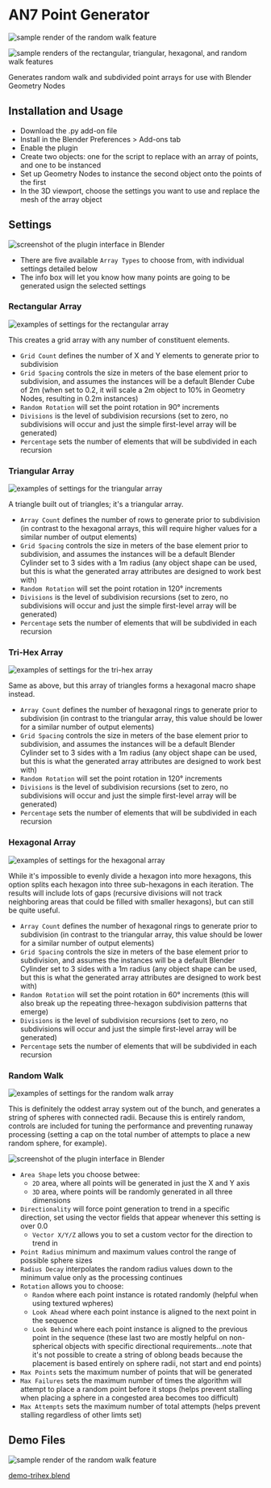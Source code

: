 # AN7 Point Generator

![sample render of the random walk feature](images/banner.jpg)

![sample renders of the rectangular, triangular, hexagonal, and random walk features](images/preview.png)

Generates random walk and subdivided point arrays for use with Blender Geometry Nodes

## Installation and Usage

- Download the .py add-on file
- Install in the Blender Preferences > Add-ons tab
- Enable the plugin
- Create two objects: one for the script to replace with an array of points, and one to be instanced
- Set up Geometry Nodes to instance the second object onto the points of the first
- In the 3D viewport, choose the settings you want to use and replace the mesh of the array object

## Settings

![screenshot of the plugin interface in Blender](images/screen-rectangular.png)

- There are five available `Array Types` to choose from, with individual settings detailed below
- The info box will let you know how many points are going to be generated usign the selected settings

### Rectangular Array

![examples of settings for the rectangular array](images/settings-rectangular.png)

This creates a grid array with any number of constituent elements.

- `Grid Count` defines the number of X and Y elements to generate prior to subdivision
- `Grid Spacing` controls the size in meters of the base element prior to subdivision, and assumes the instances will be a default Blender Cube of 2m (when set to 0.2, it will scale a 2m object to 10% in Geometry Nodes, resulting in 0.2m instances)
- `Random Rotation` will set the point rotation in 90° increments
- `Divisions` is the level of subdivision recursions (set to zero, no subdivisions will occur and just the simple first-level array will be generated)
- `Percentage` sets the number of elements that will be subdivided in each recursion

### Triangular Array

![examples of settings for the triangular array](images/settings-triangular.png)

A triangle built out of triangles; it's a triangular array.

- `Array Count` defines the number of rows to generate prior to subdivision (in contrast to the hexagonal arrays, this will require higher values for a similar number of output elements)
- `Grid Spacing` controls the size in meters of the base element prior to subdivision, and assumes the instances will be a default Blender Cylinder set to 3 sides with a 1m radius (any object shape can be used, but this is what the generated array attributes are designed to work best with)
- `Random Rotation` will set the point rotation in 120° increments
- `Divisions` is the level of subdivision recursions (set to zero, no subdivisions will occur and just the simple first-level array will be generated)
- `Percentage` sets the number of elements that will be subdivided in each recursion

### Tri-Hex Array

![examples of settings for the tri-hex array](images/settings-trihex.png)

Same as above, but this array of triangles forms a hexagonal macro shape instead.

- `Array Count` defines the number of hexagonal rings to generate prior to subdivision (in contrast to the triangular array, this value should be lower for a similar number of output elements)
- `Grid Spacing` controls the size in meters of the base element prior to subdivision, and assumes the instances will be a default Blender Cylinder set to 3 sides with a 1m radius (any object shape can be used, but this is what the generated array attributes are designed to work best with)
- `Random Rotation` will set the point rotation in 120° increments
- `Divisions` is the level of subdivision recursions (set to zero, no subdivisions will occur and just the simple first-level array will be generated)
- `Percentage` sets the number of elements that will be subdivided in each recursion

### Hexagonal Array

![examples of settings for the hexagonal array](images/settings-hexagonal.png)

While it's impossible to evenly divide a hexagon into more hexagons, this option splits each hexagon into three sub-hexagons in each iteration. The results will include lots of gaps (recursive divisions will not track neighboring areas that could be filled with smaller hexagons), but can still be quite useful.

- `Array Count` defines the number of hexagonal rings to generate prior to subdivision (in contrast to the triangular array, this value should be lower for a similar number of output elements)
- `Grid Spacing` controls the size in meters of the base element prior to subdivision, and assumes the instances will be a default Blender Cylinder set to 3 sides with a 1m radius (any object shape can be used, but this is what the generated array attributes are designed to work best with)
- `Random Rotation` will set the point rotation in 60° increments (this will also break up the repeating three-hexagon subdivision patterns that emerge)
- `Divisions` is the level of subdivision recursions (set to zero, no subdivisions will occur and just the simple first-level array will be generated)
- `Percentage` sets the number of elements that will be subdivided in each recursion

### Random Walk

![examples of settings for the random walk array](images/settings-randomwalk.png)

This is definitely the oddest array system out of the bunch, and generates a string of spheres with connected radii. Because this is entirely random, controls are included for tuning the performance and preventing runaway processing (setting a cap on the total number of attempts to place a new random sphere, for example).

![screenshot of the plugin interface in Blender](images/screen-randomwalk.png)

- `Area Shape` lets you choose betwee:
	- `2D` area, where all points will be generated in just the X and Y axis
	- `3D` area, where points will be randomly generated in all three dimensions
- `Directionality` will force point generation to trend in a specific direction, set using the vector fields that appear whenever this setting is over 0.0
	- `Vector X/Y/Z` allows you to set a custom vector for the direction to trend in
- `Point Radius` minimum and maximum values control the range of possible sphere sizes
- `Radius Decay` interpolates the random radius values down to the minimum value only as the processing continues
- `Rotation` allows you to choose:
	- `Random` where each point instance is rotated randomly (helpful when using textured wpheres)
	- `Look Ahead` where each point instance is aligned to the next point in the sequence
	- `Look Behind` where each point instance is aligned to the previous point in the sequence (these last two are mostly helpful on non-spherical objects with specific directional requirements...note that it's not possible to create a string of oblong beads because the placement is based entirely on sphere radii, not start and end points)
- `Max Points` sets the maximum number of points that will be generated
- `Max Failures` sets the maximum number of times the algorithm will attempt to place a random point before it stops (helps prevent stalling when placing a sphere in a congested area becomes too difficult)
- `Max Attempts` sets the maximum number of total attempts (helps prevent stalling regardless of other limts set)

## Demo Files

![sample render of the random walk feature](images/demo-trihex.jpg)

[demo-trihex.blend](images/demo-trihex.blend.zip)